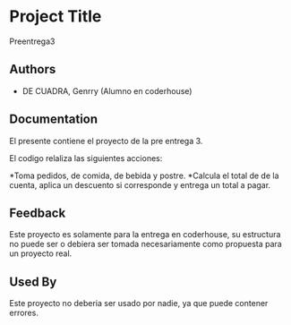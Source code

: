 # Project Title

Preentrega3

## Authors

- DE CUADRA, Genrry (Alumno en coderhouse)


## Documentation

El presente contiene el proyecto de la pre entrega 3.

El codigo relaliza las siguientes acciones: 
 
 *Toma pedidos, de comida, de bebida y postre.
 *Calcula el total de de la cuenta, aplica un descuento si corresponde y entrega un total a pagar.

## Feedback

Este proyecto es solamente para la entrega en coderhouse, su estructura no puede ser o debiera ser tomada necesariamente como propuesta para un proyecto real.

## Used By

Este proyecto no deberia ser usado por nadie, ya que puede contener errores.
